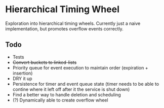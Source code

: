 # Hierarchical Timing Wheel
Exploration into hierarchical timing wheels. Currently just a naive implementation, but promotes overflow events correctly.

## Todo
- Tests
- ~~Convert buckets to linked-lists~~
- Priority queue for event execution to maintain order (expiration + insertion)
- DRY it up
- Persistence for timer and event queue state (timer needs to be able to contine where it left off after it the service is shut down)
- Find a better way to handle deletion and scheduling
- (?) Dynamically able to create overflow wheel
 
